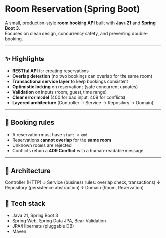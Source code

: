 # Room Reservation (Spring Boot)

A small, production-style **room booking API** built with **Java 21** and **Spring Boot 3**.  
Focuses on clean design, concurrency safety, and preventing double-booking.

---

## ✨ Highlights

- **RESTful API** for creating reservations
- **Overlap detection** (no two bookings can overlap for the same room)
- **Transactional service layer** to keep bookings consistent
- **Optimistic locking** on reservations (safe concurrent updates)
- **Validation** on inputs (room, guest, time range)
- **Clear error model** (400 for bad input, 409 for conflicts)
- **Layered architecture** (Controller → Service → Repository → Domain)

---

## 🧭 Booking rules

- A reservation must have `start < end`
- Reservations **cannot overlap** for the **same room**
- Unknown rooms are rejected
- Conflicts return a **409 Conflict** with a human-readable message

---

## 🧱 Architecture

Controller (HTTP)
↓
Service (business rules: overlap check, transactions)
↓
Repository (persistence abstraction)
↓
Domain (Room, Reservation)

## 🔖 Tech stack
- Java 21, Spring Boot 3
- Spring Web, Spring Data JPA, Bean Validation
- JPA/Hibernate (pluggable DB)
- Maven
